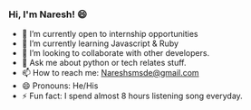 ### Hi, I'm Naresh! 😄

- 🔭 I’m currently open to internship opportunities
- 🌱 I’m currently learning Javascript & Ruby
- 👯 I’m looking to collaborate with other developers.
- 💬 Ask me about python or tech relates stuff.
- 📫 How to reach me: Nareshsmsde@gmail.com
- 😄 Pronouns: He/His
- ⚡ Fun fact: I spend almost 8 hours listening song everyday.

